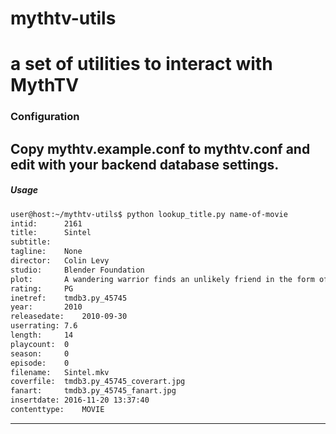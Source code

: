 # mythtv-utils
a set of utilities to interact with MythTV
==============
### Configuration
Copy mythtv.example.conf to mythtv.conf and edit with your backend database settings.
----------
##### Usage
```sh
user@host:~/mythtv-utils$ python lookup_title.py name-of-movie
intid:		2161
title:		Sintel
subtitle:
tagline:	None
director:	Colin Levy
studio:		Blender Foundation
plot:		A wandering warrior finds an unlikely friend in the form of a young dragon. The two develop a close bond, until one day the dragon is snatched away. She then sets out on a relentless quest to reclaim her friend, finding in the end that her quest exacts a far greater price than she had ever imagined.
rating:		PG
inetref:	tmdb3.py_45745
year:		2010
releasedate:	2010-09-30
userrating:	7.6
length:		14
playcount:	0
season:		0
episode:	0
filename:	Sintel.mkv
coverfile:	tmdb3.py_45745_coverart.jpg
fanart:		tmdb3.py_45745_fanart.jpg
insertdate:	2016-11-20 13:37:40
contenttype:	MOVIE
```
----------
